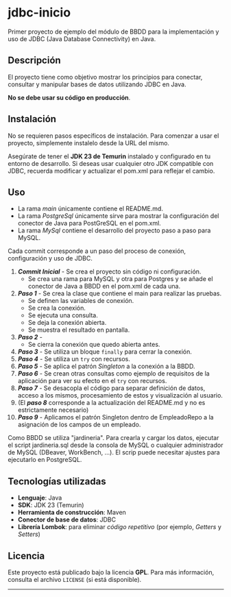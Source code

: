 # jdbc-inicio

Primer proyecto de ejemplo del módulo de BBDD para la implementación y uso de JDBC (Java Database Connectivity) en Java.

## Descripción

El proyecto tiene como objetivo mostrar los principios para conectar, consultar y manipular bases de datos utilizando
JDBC en Java.

**No se debe usar su código en producción**.

## Instalación

No se requieren pasos específicos de instalación. Para comenzar a usar el proyecto, simplemente instalelo desde la URL
del mismo.

Asegúrate de tener el **JDK 23 de Temurin** instalado y configurado en tu entorno de desarrollo. Si deseas usar 
cualquier otro JDK compatible con JDBC, recuerda modificar y actualizar el pom.xml para reflejar el cambio.

## Uso ##
- La rama _main_ únicamente contiene el README.md.
- La rama _PostgreSql_ únicamente sirve para mostrar la configuración del
conector de Java para PostGreSQL en el pom.xml.
- La rama _MySql_ contiene el desarrollo del proyecto paso a paso para MySQL. 

Cada commit corresponde a un paso del proceso de conexión, configuración y uso de JDBC.

1. ***Commit Inicial*** - Se crea el proyecto sin código ni configuración.
   - Se crea una rama para MySQL y otra para Postgres y se añade el conector de Java a BBDD en el pom.xml de cada una.
2. ***Paso 1*** - Se crea la clase que contiene el main para realizar las pruebas.
   - Se definen las variables de conexión.
   - Se crea la conexión.
   - Se ejecuta una consulta.
   - Se deja la conexión abierta.
   - Se muestra el resultado en pantalla.
3. ***Paso 2*** -   
    - Se cierra la conexión que quedo abierta antes.
4. ***Paso 3*** - Se utiliza un bloque `finally` para cerrar la conexión.
5. ***Paso 4*** - Se utiliza un `try` con recursos.
6. ***Paso 5*** - Se aplica el patrón _Singleton_ a la conexión a la BBDD.
7. ***Paso 6*** - Se crean otras consultas como ejemplo de requisitos de la aplicación para ver su efecto en el `try` 
con recursos.
8. ***Paso 7*** - Se desacopla el código para separar definición de datos, acceso a los mismos, procesamiento de estos
y visualización al usuario.
9. (El ***paso 8*** corresponde a la actualización del README.md y no es estrictamente necesario)
9. ***Paso 9*** - Aplicamos el patrón Singleton dentro de EmpleadoRepo a la asignación de los campos de un empleado.

Como BBDD se utiliza "jardineria". Para crearla y cargar los datos, ejecutar el script jardineria.sql desde la consola 
de MySQL o cualquier administrador de MySQL (DBeaver, WorkBench, ...).
El scrip puede necesitar ajustes para ejecutarlo en PostgreSQL.

## Tecnologías utilizadas

- **Lenguaje**: Java
- **SDK**: JDK 23 (Temurin)
- **Herramienta de construcción**: Maven
- **Conector de base de datos**: JDBC
- **Librería Lombok**: para eliminar _código repetitivo_ (por ejemplo, _Getters_ y _Setters_)

## Licencia

Este proyecto está publicado bajo la licencia **GPL**. Para más información, consulta el archivo `LICENSE` (si está disponible).

---
